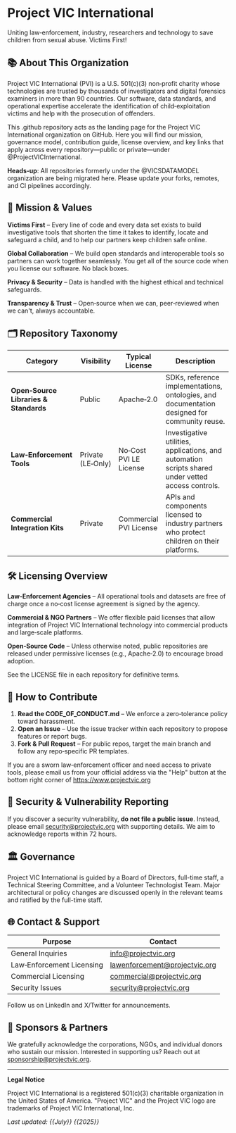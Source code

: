 # Project VIC International

Uniting law‑enforcement, industry, researchers and technology to save children from sexual abuse. Victims First!

## 📚 About This Organization

Project VIC International (PVI) is a U.S. 501(c)(3) non‑profit charity whose technologies are trusted by thousands of investigators and digital forensics examiners in more than 90 countries. Our software, data standards, and operational expertise accelerate the identification of child‑exploitation victims and help with the prosecution of offenders.

This .github repository acts as the landing page for the Project VIC International organization on GitHub. Here you will find our mission, governance model, contribution guide, license overview, and key links that apply across every repository—public or private—under @ProjectVICInternational.

**Heads‑up**: All repositories formerly under the @VICSDATAMODEL organization are being migrated here. Please update your forks, remotes, and CI pipelines accordingly.

## 🎯 Mission & Values

**Victims First** – Every line of code and every data set exists to build investigative tools that shorten the time it takes to identify, locate and safeguard a child, and to help our partners keep children safe online.

**Global Collaboration** – We build open standards and interoperable tools so partners can work together seamlessly. You get all of the source code when you license our software. No black boxes.

**Privacy & Security** – Data is handled with the highest ethical and technical safeguards.

**Transparency & Trust** – Open‑source when we can, peer‑reviewed when we can't, always accountable.

## 🗂 Repository Taxonomy

| Category | Visibility | Typical License | Description |
|----------|------------|-----------------|-------------|
| **Open‑Source Libraries & Standards** | Public | Apache‑2.0 | SDKs, reference implementations, ontologies, and documentation designed for community reuse. |
| **Law‑Enforcement Tools** | Private (LE‑Only) | No‑Cost PVI LE License | Investigative utilities, applications, and automation scripts shared under vetted access controls. |
| **Commercial Integration Kits** | Private | Commercial PVI License | APIs and components licensed to industry partners who protect children on their platforms. |

## 🛠️ Licensing Overview

**Law‑Enforcement Agencies** – All operational tools and datasets are free of charge once a no‑cost license agreement is signed by the agency.

**Commercial & NGO Partners** – We offer flexible paid licenses that allow integration of Project VIC International technology into commercial products and large‑scale platforms.

**Open‑Source Code** – Unless otherwise noted, public repositories are released under permissive licenses (e.g., Apache‑2.0) to encourage broad adoption.

See the LICENSE file in each repository for definitive terms.

## 🤝 How to Contribute

1. **Read the CODE_OF_CONDUCT.md** – We enforce a zero‑tolerance policy toward harassment.
2. **Open an Issue** – Use the issue tracker within each repository to propose features or report bugs.
3. **Fork & Pull Request** – For public repos, target the main branch and follow any repo‑specific PR templates.

If you are a sworn law‑enforcement officer and need access to private tools, please email us from your official address via the "Help" button at the bottom right corner of https://www.projectvic.org

## 🔐 Security & Vulnerability Reporting

If you discover a security vulnerability, **do not file a public issue**. Instead, please email security@projectvic.org with supporting details. We aim to acknowledge reports within 72 hours.

## 🏛 Governance

Project VIC International is guided by a Board of Directors, full-time staff, a Technical Steering Committee, and a Volunteer Technologist Team. Major architectural or policy changes are discussed openly in the relevant teams and ratified by the full-time staff. 

## 🌐 Contact & Support

| Purpose | Contact |
|---------|---------|
| General Inquiries | info@projectvic.org |
| Law‑Enforcement Licensing | lawenforcement@projectvic.org |
| Commercial Licensing | commercial@projectvic.org |
| Security Issues | security@projectvic.org |

Follow us on LinkedIn and X/Twitter for announcements.

## 🙏 Sponsors & Partners

We gratefully acknowledge the corporations, NGOs, and individual donors who sustain our mission. Interested in supporting us? Reach out at sponsorship@projectvic.org.

---

**Legal Notice**

Project VIC International is a registered 501(c)(3) charitable organization in the United States of America. "Project VIC" and the Project VIC logo are trademarks of Project VIC International, Inc.

*Last updated: {{July}} {{2025}}*